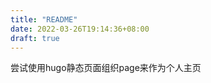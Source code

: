 ```yaml
---
title: "README"
date: 2022-03-26T19:14:36+08:00
draft: true
---
```


尝试使用hugo静态页面组织page来作为个人主页





